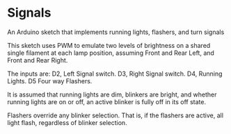 # Signals
An Arduino sketch that implements running lights, flashers, and turn signals

This sketch uses PWM to emulate two levels of brightness on a shared single filament at each lamp position, assuming Front and Rear Left, and Front and Rear Right.

The inputs are:
    D2, Left Signal switch.
    D3, Right Signal switch.
    D4, Running Lights.
    D5 Four way Flashers.

It is assumed that running lights are dim, blinkers are bright, and whether running lights are on or off, an active blinker is fully off in its off state.

Flashers override any blinker selection. That is, if the flashers are active, all light flash, regardless of blinker selection.
